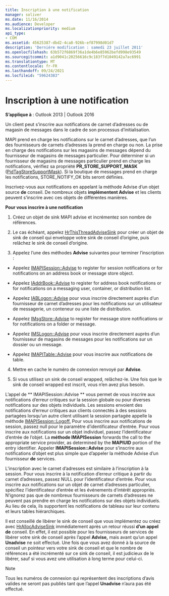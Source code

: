 ```yaml
---
title: Inscription à une notification
manager: soliver
ms.date: 11/16/2014
ms.audience: Developer
ms.localizationpriority: medium
api_type:
- COM
ms.assetid: 45625387-dbd2-4ca8-926b-ef87998d01d7
description: 'Derniére modification : samedi 23 juillet 2011'
ms.openlocfilehash: 63b572f6869f36a1de4b6e85962befd998e93549
ms.sourcegitcommit: a1d9041c20256616c9c183f7d1049142a7ac6991
ms.translationtype: MT
ms.contentlocale: fr-FR
ms.lasthandoff: 09/24/2021
ms.locfileid: "59624383"
---
```

# <a name="registering-for-a-notification"></a>Inscription à une notification

  
  
**S’applique à** : Outlook 2013 | Outlook 2016 
  
Un client peut s’inscrire aux notifications de carnet d’adresses ou de magasin de messages dans le cadre de son processus d’initialisation.
  
MAPI prend en charge les notifications sur le carnet d’adresses, que l’un des fournisseurs de carnets d’adresses la prend en charge ou non. La prise en charge des notifications sur les magasins de messages dépend du fournisseur de magasins de messages particulier. Pour déterminer si un fournisseur de magasins de messages particulier prend en charge les notifications, vérifiez sa propriété **PR_STORE_SUPPORT_MASK** ([PidTagStoreSupportMask](pidtagstoresupportmask-canonical-property.md)). Si la boutique de messages prend en charge les notifications, STORE_NOTIFY_OK bits seront définies. 
  
Inscrivez-vous aux notifications en appelant la méthode Advise d’un objet source **de** conseil. De nombreux objets **implémentent Advise** et les clients peuvent s’inscrire avec ces objets de différentes manières. 
  
 **Pour vous inscrire à une notification**
  
1. Créez un objet de sink MAPI advise et incrémentez son nombre de références.
    
2. Le cas échéant, appelez [HrThisThreadAdviseSink](hrthisthreadadvisesink.md) pour créer un objet de sink de conseil qui enveloppe votre sink de conseil d’origine, puis relâchez le sink de conseil d’origine. 
    
3. Appelez l’une des méthodes **Advise** suivantes pour terminer l’inscription : 
    
  - Appelez [IMAPISession::Advise](imapisession-advise.md) to register for session notifications or for notifications on an address book or message store object. 
    
  - Appelez [IAddrBook::Advise](iaddrbook-advise.md) to register for address book notifications or for notifications on a messaging user, container, or distribution list. 
    
  - Appelez [IABLogon::Advise](iablogon-advise.md) pour vous inscrire directement auprès d’un fournisseur de carnet d’adresses pour les notifications sur un utilisateur de messagerie, un conteneur ou une liste de distribution. 
    
  - Appelez [IMsgStore::Advise](imsgstore-advise.md) to register for message store notifications or for notifications on a folder or message. 
    
  - Appelez [IMSLogon::Advise](imslogon-advise.md) pour vous inscrire directement auprès d’un fournisseur de magasins de messages pour les notifications sur un dossier ou un message. 
    
  - Appelez [IMAPITable::Advise](imapitable-advise.md) pour vous inscrire aux notifications de table. 
    
4. Mettre en cache le numéro de connexion renvoyé par **Advise**.
    
5. Si vous utilisez un sink de conseil wrapped, relâchez-le. Une fois que le sink de conseil wrapped est inscrit, vous n’en avez plus besoin.
    
L’appel de ** IMAPISession::Advise ** vous permet de vous inscrire aux notifications d’erreur critiques sur la session globale ou pour diverses notifications sur des objets individuels. Les sessions envoient des notifications d’erreur critiques aux clients connectés à des sessions partagées lorsqu’un autre client utilisant la session partagée appelle la méthode [IMAPISession::Logoff.](imapisession-logoff.md) Pour vous inscrire aux notifications de session, passez null pour le paramètre d’identificateur d’entrée. Pour vous inscrire aux notifications sur un objet individuel, passez l’identificateur d’entrée de l’objet. La **méthode IMAPISession** forwards the call to the appropriate service provider, as determined by the **MAPIUID** portion of the entry identifier. Appeler **IMAPISession::Advise** pour s’inscrire aux notifications d’objet est plus simple que d’appeler la méthode Advise d’un fournisseur **de** services. 
  
L’inscription avec le carnet d’adresses est similaire à l’inscription à la session. Pour vous inscrire à la notification d’erreur critique à partir du carnet d’adresses, passez NULL pour l’identificateur d’entrée. Pour vous inscrire aux notifications sur un objet de carnet d’adresses particulier, spécifiez l’identificateur d’entrée et les événements d’intérêt appropriés. N’ignorez pas que de nombreux fournisseurs de carnets d’adresses ne peuvent pas prendre en charge les notifications sur des objets individuels. Au lieu de cela, ils supportent les notifications de tableau sur leur contenu et leurs tables hiérarchiques. 
  
Il est conseillé de libérer le sink de conseil que vous implémentez ou créez avec [HrAllocAdviseSink](hrallocadvisesink.md) immédiatement après un retour réussi **d’un appel de** conseil. En effet, il est possible pour les fournisseurs de services de libérer votre sink de conseil après l’appel **Advise,** mais avant qu’un appel **Unadvise** ne soit effectué. Une fois que vous avez donné à la source de conseil un pointeur vers votre sink de conseil et que le nombre de références a été incrémenté sur ce sink de conseil, il est judicieux de le libérer, sauf si vous avez une utilisation à long terme pour celui-ci. 
  
> [!NOTE]
> Tous les numéros de connexion qui représentent des inscriptions d’avis valides ne seront pas publiés tant que l’appel **Unadvise** n’aura pas été effectué. 
  

